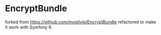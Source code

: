 # EncryptBundle

forked from https://github.com/mogilvie/EncryptBundle
refactored to make it work with Symfony 6. 

